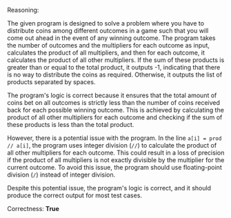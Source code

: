 Reasoning:

The given program is designed to solve a problem where you have to distribute coins among different outcomes in a game such that you will come out ahead in the event of any winning outcome. The program takes the number of outcomes and the multipliers for each outcome as input, calculates the product of all multipliers, and then for each outcome, it calculates the product of all other multipliers. If the sum of these products is greater than or equal to the total product, it outputs -1, indicating that there is no way to distribute the coins as required. Otherwise, it outputs the list of products separated by spaces.

The program's logic is correct because it ensures that the total amount of coins bet on all outcomes is strictly less than the number of coins received back for each possible winning outcome. This is achieved by calculating the product of all other multipliers for each outcome and checking if the sum of these products is less than the total product.

However, there is a potential issue with the program. In the line `a[i] = prod // a[i]`, the program uses integer division (`//`) to calculate the product of all other multipliers for each outcome. This could result in a loss of precision if the product of all multipliers is not exactly divisible by the multiplier for the current outcome. To avoid this issue, the program should use floating-point division (`/`) instead of integer division.

Despite this potential issue, the program's logic is correct, and it should produce the correct output for most test cases.

Correctness: **True**